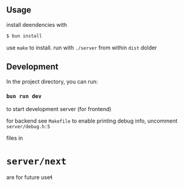 ## Usage

install deendencies with
```bash
$ bun install
```

use `make` to install. run with `./server` from within `dist` dolder

## Development

In the project directory, you can run:
### `bun run dev`
to start development server (for frontend)

for backend see `Makefile`
to enable printing debug info, uncomment `server/debug.h:5` 

files in
# `server/next`
are for future use

